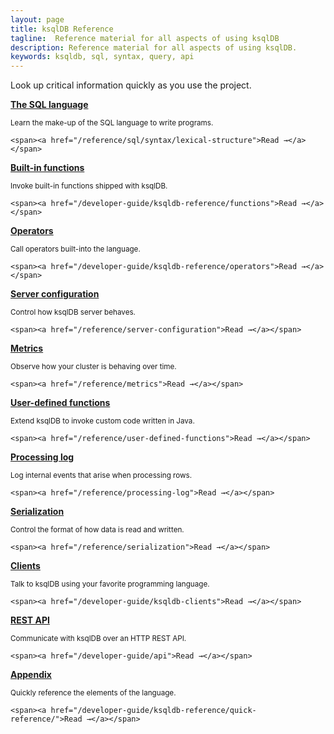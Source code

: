 ```yaml
---
layout: page
title: ksqlDB Reference
tagline:  Reference material for all aspects of using ksqlDB
description: Reference material for all aspects of using ksqlDB.
keywords: ksqldb, sql, syntax, query, api
---
```


<script type="text/javascript">
        window.location = 'https://docs.confluent.io/platform/current/ksqldb/reference/index.html';
</script>

Look up critical information quickly as you use the project.

<div class="cards">
  <div class="card reference">
    <a href="/reference/sql/syntax/lexical-structure"><strong>The SQL language</strong></a>
    <p class="card-body"><small>Learn the make-up of the SQL language to write programs.</small></p>

    <span><a href="/reference/sql/syntax/lexical-structure">Read →</a></span>
  </div>

  <div class="card reference">
    <a href="/developer-guide/ksqldb-reference/functions"><strong>Built-in functions</strong></a>
    <p class="card-body"><small>Invoke built-in functions shipped with ksqlDB.</small></p>

    <span><a href="/developer-guide/ksqldb-reference/functions">Read →</a></span>
  </div>

  <div class="card reference">
    <a href="/developer-guide/ksqldb-reference/operators"><strong>Operators</strong></a>
    <p class="card-body"><small>Call operators built-into the language.</small></p>

    <span><a href="/developer-guide/ksqldb-reference/operators">Read →</a></span>
  </div>
</div>

<div class="cards">
  <div class="card reference">
    <a href="/reference/server-configuration"><strong>Server configuration</strong></a>
    <p class="card-body"><small>Control how ksqlDB server behaves.</small></p>

    <span><a href="/reference/server-configuration">Read →</a></span>
  </div>

  <div class="card reference">
    <a href="/reference/metrics"><strong>Metrics</strong></a>
    <p class="card-body"><small>Observe how your cluster is behaving over time.</small></p>

    <span><a href="/reference/metrics">Read →</a></span>
  </div>
</div>

<div class="cards">
  <div class="card reference">
    <a href="/reference/user-defined-functions"><strong>User-defined functions</strong></a>
    <p class="card-body"><small>Extend ksqlDB to invoke custom code written in Java.</small></p>

    <span><a href="/reference/user-defined-functions">Read →</a></span>
  </div>

  <div class="card reference">
    <a href="/reference/processing-log"><strong>Processing log</strong></a>
    <p class="card-body"><small>Log internal events that arise when processing rows.</small></p>

    <span><a href="/reference/processing-log">Read →</a></span>
  </div>
</div>

<div class="cards">
  <div class="card reference">
    <a href="/reference/serialization"><strong>Serialization</strong></a>
    <p class="card-body"><small>Control the format of how data is read and written.</small></p>

    <span><a href="/reference/serialization">Read →</a></span>
  </div>

  <div class="card reference">
    <a href="/developer-guide/ksqldb-clients"><strong>Clients</strong></a>
    <p class="card-body"><small>Talk to ksqlDB using your favorite programming language.</small></p>

    <span><a href="/developer-guide/ksqldb-clients">Read →</a></span>
  </div>

  <div class="card reference">
    <a href="/developer-guide/api"><strong>REST API</strong></a>
    <p class="card-body"><small>Communicate with ksqlDB over an HTTP REST API.</small></p>

    <span><a href="/developer-guide/api">Read →</a></span>
  </div>
</div>

<div class="cards">
  <div class="card reference">
    <a href="/developer-guide/ksqldb-reference/quick-reference/"><strong>Appendix</strong></a>
    <p class="card-body"><small>Quickly reference the elements of the language.</small></p>

    <span><a href="/developer-guide/ksqldb-reference/quick-reference/">Read →</a></span>
  </div>
</div>
